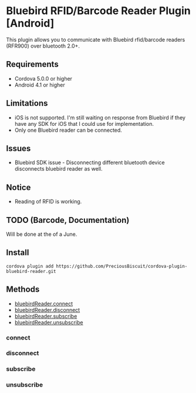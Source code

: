 # Bluebird RFID/Barcode Reader Plugin [Android]
This plugin allows you to communicate with Bluebird rfid/barcode readers (RFR900) over bluetooth 2.0+.

## Requirements
* Cordova 5.0.0 or higher
* Android 4.1 or higher

## Limitations
* iOS is not supported. I'm still waiting on response from Bluebird if they have any SDK for iOS that I could use for
 implementation.
* Only one Bluebird reader can be connected.

## Issues
* Bluebird SDK issue - Disconnecting different bluetooth device disconnects bluebird reader as well.

## Notice
* Reading of RFID is working.

## TODO (Barcode, Documentation)
Will be done at the of a June.

## Install
`cordova plugin add https://github.com/PreciousBiscuit/cordova-plugin-bluebird-reader.git`

## Methods
* [bluebirdReader.connect](#connect)
* [bluebirdReader.disconnect](#disconnect)
* [bluebirdReader.subscribe](#subscribe)
* [bluebirdReader.unsubscribe](#unsubscribe)

### connect

### disconnect

### subscribe

### unsubscribe
